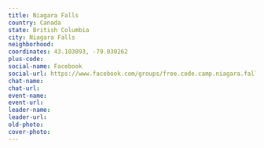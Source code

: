 ```yaml
---
title: Niagara Falls
country: Canada
state: British Columbia
city: Niagara Falls
neighborhood: 
coordinates: 43.103093, -79.030262
plus-code:
social-name: Facebook
social-url: https://www.facebook.com/groups/free.code.camp.niagara.falls.on
chat-name:
chat-url:
event-name:
event-url:
leader-name:
leader-url:
old-photo: 
cover-photo:
---
```

